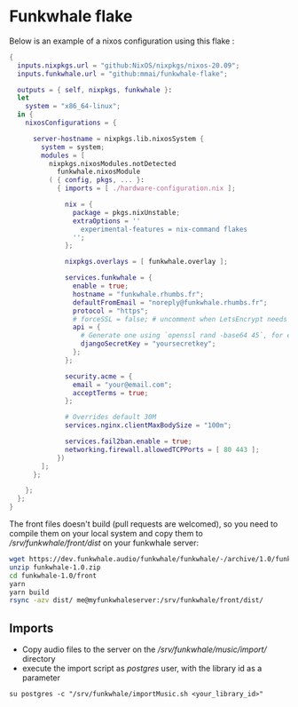 # Funkwhale flake

Below is an example of a nixos configuration using this flake :

```nix
{
  inputs.nixpkgs.url = "github:NixOS/nixpkgs/nixos-20.09";
  inputs.funkwhale.url = "github:mmai/funkwhale-flake";

  outputs = { self, nixpkgs, funkwhale }: 
  let
    system = "x86_64-linux";
  in {
    nixosConfigurations = {

      server-hostname = nixpkgs.lib.nixosSystem {
        system = system;
        modules = [ 
          nixpkgs.nixosModules.notDetected
	        funkwhale.nixosModule
          ( { config, pkgs, ... }:
            { imports = [ ./hardware-configuration.nix ];

              nix = {
                package = pkgs.nixUnstable;
                extraOptions = ''
                  experimental-features = nix-command flakes
                '';
              };

              nixpkgs.overlays = [ funkwhale.overlay ];

              services.funkwhale = {
                enable = true;
                hostname = "funkwhale.rhumbs.fr";
                defaultFromEmail = "noreply@funkwhale.rhumbs.fr";
                protocol = "https";
                # forceSSL = false; # uncomment when LetsEncrypt needs to access "http:" in order to check domain
                api = {
                  # Generate one using `openssl rand -base64 45`, for example
                  djangoSecretKey = "yoursecretkey";
                };
              };

              security.acme = {
                email = "your@email.com";
                acceptTerms = true;
              };

              # Overrides default 30M
              services.nginx.clientMaxBodySize = "100m";

              services.fail2ban.enable = true;
              networking.firewall.allowedTCPPorts = [ 80 443 ];
            })
        ];
      };

    };
  };
}
```

The front files doesn't build (pull requests are welcomed), so you need to compile them on your local system and copy them to _/srv/funkwhale/front/dist_ on your funkwhale server:

```sh
wget https://dev.funkwhale.audio/funkwhale/funkwhale/-/archive/1.0/funkwhale-1.0.zip
unzip funkwhale-1.0.zip
cd funkwhale-1.0/front
yarn
yarn build
rsync -azv dist/ me@myfunkwhaleserver:/srv/funkwhale/front/dist/
```

## Imports

* Copy audio files to the server on the _/srv/funkwhale/music/import/_ directory
* execute the import script as _postgres_ user, with the library id as a parameter
```
su postgres -c "/srv/funkwhale/importMusic.sh <your_library_id>"
```
